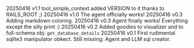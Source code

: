 20250416 v1.1 tool_simple_context added VERSION to it thanks to RAILS_ROOT ;)
20250416 v1.0 The agent officially works!
20250416 v0.3 Adding markdown coloring.
20250416 v0.3 Agent finally works! Everything except the silly print :)
20250416 v0.2 Added goodies to visualizer and to full-schema obj: `get_database_details`
20250416 v0.1 First rudimental sqlite3 manipulator obkect. Still missing: Agent and LLM sql creator.
